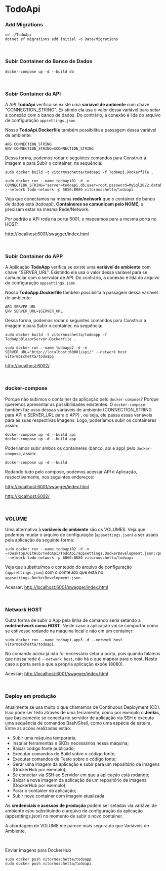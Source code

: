 # TodoApi

### Add Migrations
```
cd ./TodoApi
dotnet ef migrations add initial -o Data/Migrations
```

<br>


### Subir Container do Banco de Dados
```
docker-compose up -d --build db
```

<br>


### Subir Container da API

A API **TodoApi** verifica se existe uma **variável de ambiente** com chave "CONNECTION_STRING". Existindo ela usa o valor dessa variável para setar a conexão com o banco de dados. Do contrário, a conexão é lida do arquivo de configuração `appsettings.json`.

Nosso **TodoApi.Dockerfile** também possibilita a passagem dessa variável de ambiente:
```
ARG CONNECTION_STRING
ENV CONNECTION_STRING=$CONNECTION_STRING
```

Dessa forma, podemos rodar o seguintes comandos para Construir a imagem e para Subir o container, na sequência:
```
sudo docker build -t vitormoschetta/todoapi -f TodoApi.Dockerfile .

sudo docker run --name todoapi01 -d -e CONNECTION_STRING="server=todoapi.db;user=root;password=MySql2022;database=todoapidb" --network todo-network -p 5050:8080 vitormoschetta/todoapi
```

Veja que conectamos na mesma **rede/network** que o container de banco de dados está (todoapi). **Containeres se comunicam pelo NOME**, e precisam estar na mesma Rede/Network.

Por padrão a API roda na porta 6001, e mapeamos para a mesma porta no HOST:

<http://localhost:6001/swagger/index.html>


<br>


### Subir Container do APP

A Aplicação **TodoApp** verifica se existe uma **variável de ambiente** com chave "SERVER_URL". Existindo ela usa o valor dessa variável para se comunciar com o servidor de API. Do contrário, a conexão é lida do arquivo de configuração `appsettings.json`.

Nosso **TodoApp.Dockerfile** também possibilita a passagem dessa variável de ambiente:
```
ARG SERVER_URL
ENV SERVER_URL=$SERVER_URL
```

Dessa forma, podemos rodar o seguintes comandos para Construir a imagem e para Subir o container, na sequência:
```
sudo docker build -t vitormoschetta/todoapp -f TodoAppBlazorServer.Dockerfile .

sudo docker run --name todoapp2 -d -e SERVER_URL="http://localhost:60001/api/" --network host vitormoschetta/todoapp
```

<http://localhost:6002/>


<br>


### docker-compose

Porque não subimos o container da aplicação pelo `docker-compose`? Porque queremos apresentar as possibilidades existentes. O `docker-compose` também faz usso dessas variáveis de ambiente (CONNECTION_STRING para API e SERVER_URL para o APP) , ou seja, ele passa essas variáveis para as suas respectivas imagens. Logo, poderíamos subir os containeres assim:
```
docker-compose up -d --build api
docker-compose up -d --build app
```

Poderíamos subir ambos os containeres (banco, api e app) pelo `docker-compose`, assim:
```
docker-compose up -d --build
```

Rodando tudo pelo compose, podemos acessar API e Aplicação, respectivamente, nos seguintes endereços:

<http://localhost:6001/swagger/index.html>

<http://localhost:6002/>


<br>


### VOLUME

Uma alternativa à **variáveis de ambiente** são os VOLUMES. Veja que podemos mudar o arquivo de configuração (`appsettings.json`) a ser usado pela aplicação da seguinte forma:
```
sudo docker run --name todoapi02 -d -v ~/Desktop/GitHub/TodoApi/TodoApi/appsettings.DockerDevelopment.json:/public/appsettings.json --network todo-network -p 6060:8080 vitormoschetta/todoapi
```
Veja que  substituímos o conteúdo do arquivo de configuração (`appsettings.json`) com o conteúdo que está no `appsettings.DockerDevelopment.json`.

Acessar: <http://localhost:6001/swagger/index.html>


<br>


### Network HOST

Outra forma de subir o App pela linha de comando seria setando a **rede/network como HOST**. Neste caso a aplicação vai se comportar como se estivesse rodando na maquina local e não em um container:
```
sudo docker run --name todoapi.app3 -d --network host vitormoschetta/todoapi
```
No comando acima já não foi necessário setar a porta, pois quando falamos que nossa rede é `--network host`, não há o que mapear para o host. Neste caso a porta será a que a própria aplicação expõe (8080).

Acessar: <http://localhost:6001/swagger/index.html>


<br>


### Deploy em produção

Atualmente se usa muito o que chamamos de Continuous Deployment (CD). Isso pode ser feito através de uma ferramente, como por exemplo o **Jenkis**, que basicamente se conecta no servidor de aplicação via SSH e executa uma sequência de comandos Bash/Shell, como uma espécie de esteira. Entre as acões realizadas estão:
- Subir uma máquina temporária;
- Instalar ferramentas e SKDs necessários nessa máquina;
- Baixar código fonte publicado;
- Executar comandos de Build sobre o código fonte;
- Executar comandos de Teste sobre o código fonte;
- Gerar uma imagem da aplicação e subir para um repositório de imagens (DockerHub por exemplo);
- Se conectar via SSH ao Servidor em que a aplicação está rodando;
- Baixar a nova imagem da aplicação de um repositório de imagens (DockerHub por exemplo);
- Parar o container da aplicação;
- Subir novo container com imagem atualizada.

As **credenciais e acessos de produção** podem ser setadas via variável de ambiente e/ou substituindo o arquivo de configuração da aplicação (appsettings.json) no momento de subir o novo container.

A abordagem de VOLUME me parece mais segura do que Variáveis de Ambiente.



<br>

Enviar imagens para DockerHub

```
sudo docker push vitormoschetta/todoapp
sudo docker push vitormoschetta/todoapi
```